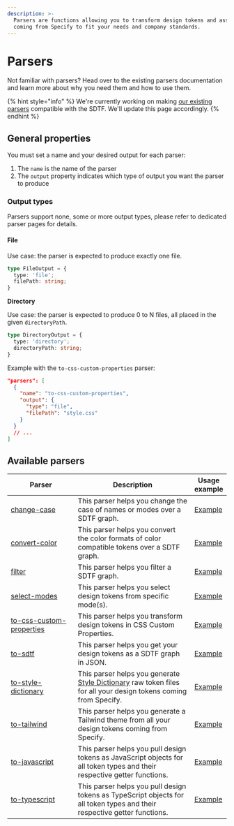 ```yaml
---
description: >-
  Parsers are functions allowing you to transform design tokens and assets
  coming from Specify to fit your needs and company standards.
---
```


# Parsers

Not familiar with parsers? Head over to the existing parsers documentation and learn more about why you need them and how to use them.

{% hint style="info" %}
We're currently working on making [our existing parsers](../../concepts/parsers.md#all-parsers-available) compatible with the SDTF. We'll update this page accordingly.
{% endhint %}

## General properties

You must set a name and your desired output for each parser:

1. The `name` is the name of the parser
2. The `output` property indicates which type of output you want the parser to produce

### Output types

Parsers support none, some or more output types, please refer to dedicated parser pages for details.

#### File

Use case: the parser is expected to produce exactly one file.

```typescript
type FileOutput = {
  type: 'file';
  filePath: string;
}
```

**Directory**

Use case: the parser is expected to produce 0 to N files, all placed in the given `directoryPath`.

```typescript
type DirectoryOutput = {
  type: 'directory';
  directoryPath: string;
}
```

Example with the `to-css-custom-properties` parser:

```json
"parsers": [
  {
    "name": "to-css-custom-properties",
    "output": {
      "type": "file",
      "filePath": "style.css"
    }
  }
  // ...
]
```

## Available parsers



<table data-full-width="true"><thead><tr><th width="264">Parser</th><th width="586.3333333333334">Description</th><th>Usage example</th></tr></thead><tbody><tr><td><a href="change-case.md">change-case</a></td><td>This parser helps you change the case of names or modes over a SDTF graph.</td><td><a href="change-case.md#basic-usage">Example</a></td></tr><tr><td><a href="convert-color.md">convert-color</a></td><td>This parser helps you convert the color formats of color compatible tokens over a SDTF graph.</td><td><a href="convert-color.md#basic-usage">Example</a></td></tr><tr><td><a href="filter.md">filter</a></td><td>This parser helps you filter a SDTF graph.</td><td><a href="filter.md#basic-usage-select-all-tokens-from-a-group-in-a-collection">Example</a></td></tr><tr><td><a href="select-modes.md">select-modes</a></td><td>This parser helps you select design tokens from specific mode(s).</td><td><a href="select-modes.md#basic-usage-select-all-tokens-from-a-mode-named-light">Example</a></td></tr><tr><td><a href="to-css-custom-properties.md">to-css-custom-properties</a></td><td>This parser helps you transform design tokens in CSS Custom Properties.</td><td><a href="to-css-custom-properties.md#basic-usage">Example</a></td></tr><tr><td><a href="to-sdtf.md">to-sdtf</a></td><td>This parser helps you get your design tokens as a SDTF graph in JSON.</td><td><a href="to-sdtf.md#basic-usage">Example</a></td></tr><tr><td><a href="to-style-dictionary.md">to-style-dictionary</a></td><td>This parser helps you generate <a href="https://amzn.github.io/style-dictionary/#/">Style Dictionary</a> raw token files for all your design tokens coming from Specify.</td><td><a href="to-style-dictionary.md#basic-usage">Example</a></td></tr><tr><td><a href="to-tailwind.md">to-tailwind</a></td><td>This parser helps you generate a Tailwind theme from all your design tokens coming from Specify.</td><td><a href="to-tailwind.md#basic-usage">Example</a></td></tr><tr><td><a href="to-javascript.md">to-javascript</a></td><td>This parser helps you pull design tokens as JavaScript objects for all token types and their respective getter functions.</td><td><a href="to-javascript.md#basic-usage">Example</a></td></tr><tr><td><a href="to-typescript.md">to-typescript</a></td><td>This parser helps you pull design tokens as TypeScript objects for all token types and their respective getter functions.</td><td><a href="to-typescript.md#basic-usage">Example</a></td></tr></tbody></table>
